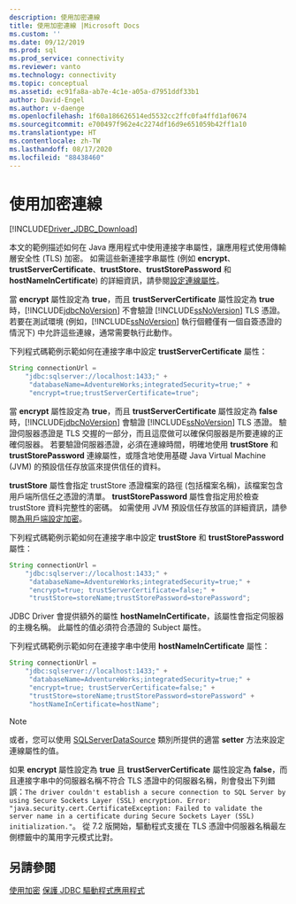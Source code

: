 ```yaml
---
description: 使用加密連線
title: 使用加密連線 |Microsoft Docs
ms.custom: ''
ms.date: 09/12/2019
ms.prod: sql
ms.prod_service: connectivity
ms.reviewer: vanto
ms.technology: connectivity
ms.topic: conceptual
ms.assetid: ec91fa8a-ab7e-4c1e-a05a-d7951ddf33b1
author: David-Engel
ms.author: v-daenge
ms.openlocfilehash: 1f60a186626514ed5532cc2ffc0fa4ffd1af0674
ms.sourcegitcommit: e700497f962e4c2274df16d9e651059b42ff1a10
ms.translationtype: HT
ms.contentlocale: zh-TW
ms.lasthandoff: 08/17/2020
ms.locfileid: "88438460"
---
```

# <a name="connecting-with-encryption"></a>使用加密連線
[!INCLUDE[Driver_JDBC_Download](../../includes/driver_jdbc_download.md)]

  本文的範例描述如何在 Java 應用程式中使用連接字串屬性，讓應用程式使用傳輸層安全性 (TLS) 加密。 如需這些新連接字串屬性 (例如 **encrypt**、**trustServerCertificate**、**trustStore**、**trustStorePassword** 和 **hostNameInCertificate**) 的詳細資訊，請參閱[設定連線屬性](../../connect/jdbc/setting-the-connection-properties.md)。  
  
 當 **encrypt** 屬性設定為 **true**，而且 **trustServerCertificate** 屬性設定為 **true** 時，[!INCLUDE[jdbcNoVersion](../../includes/jdbcnoversion_md.md)] 不會驗證 [!INCLUDE[ssNoVersion](../../includes/ssnoversion-md.md)] TLS 憑證。 若要在測試環境 (例如，[!INCLUDE[ssNoVersion](../../includes/ssnoversion-md.md)] 執行個體僅有一個自簽憑證的情況下) 中允許這些連線，通常需要執行此動作。  
  
 下列程式碼範例示範如何在連接字串中設定 **trustServerCertificate** 屬性：  
  
```java
String connectionUrl =   
    "jdbc:sqlserver://localhost:1433;" +  
     "databaseName=AdventureWorks;integratedSecurity=true;" +  
     "encrypt=true;trustServerCertificate=true";  
```  
  
 當 **encrypt** 屬性設定為 **true**，而且 **trustServerCertificate** 屬性設定為 **false** 時，[!INCLUDE[jdbcNoVersion](../../includes/jdbcnoversion_md.md)] 會驗證 [!INCLUDE[ssNoVersion](../../includes/ssnoversion-md.md)] TLS 憑證。 驗證伺服器憑證是 TLS 交握的一部分，而且這麼做可以確保伺服器是所要連線的正確伺服器。 若要驗證伺服器憑證，必須在連線時間，明確地使用 **trustStore** 和 **trustStorePassword** 連線屬性，或隱含地使用基礎 Java Virtual Machine (JVM) 的預設信任存放區來提供信任的資料。  
  
 **trustStore** 屬性會指定 trustStore 憑證檔案的路徑 (包括檔案名稱)，該檔案包含用戶端所信任之憑證的清單。 **trustStorePassword** 屬性會指定用於檢查 trustStore 資料完整性的密碼。 如需使用 JVM 預設信任存放區的詳細資訊，請參閱[為用戶端設定加密](../../connect/jdbc/configuring-the-client-for-ssl-encryption.md)。  
  
 下列程式碼範例示範如何在連接字串中設定 **trustStore** 和 **trustStorePassword** 屬性：  
  
```java
String connectionUrl =   
    "jdbc:sqlserver://localhost:1433;" +  
     "databaseName=AdventureWorks;integratedSecurity=true;" +  
     "encrypt=true; trustServerCertificate=false;" +  
     "trustStore=storeName;trustStorePassword=storePassword";  
```  
  
 JDBC Driver 會提供額外的屬性 **hostNameInCertificate**，該屬性會指定伺服器的主機名稱。 此屬性的值必須符合憑證的 Subject 屬性。  
  
 下列程式碼範例示範如何在連接字串中使用 **hostNameInCertificate** 屬性：  
  
```java
String connectionUrl =   
    "jdbc:sqlserver://localhost:1433;" +  
     "databaseName=AdventureWorks;integratedSecurity=true;" +  
     "encrypt=true; trustServerCertificate=false;" +  
     "trustStore=storeName;trustStorePassword=storePassword" +  
     "hostNameInCertificate=hostName";  
```  
  
> [!NOTE]  
>  或者，您可以使用 [SQLServerDataSource](../../connect/jdbc/reference/sqlserverdatasource-class.md) 類別所提供的適當 **setter** 方法來設定連線屬性的值。  
  
 如果 **encrypt** 屬性設定為 **true** 且 **trustServerCertificate** 屬性設定為 **false**，而且連接字串中的伺服器名稱不符合 TLS 憑證中的伺服器名稱，則會發出下列錯誤：`The driver couldn't establish a secure connection to SQL Server by using Secure Sockets Layer (SSL) encryption. Error: "java.security.cert.CertificateException: Failed to validate the server name in a certificate during Secure Sockets Layer (SSL) initialization."`。 從 7.2 版開始，驅動程式支援在 TLS 憑證中伺服器名稱最左側標籤中的萬用字元模式比對。

## <a name="see-also"></a>另請參閱

 [使用加密](../../connect/jdbc/using-ssl-encryption.md) [保護 JDBC 驅動程式應用程式](../../connect/jdbc/securing-jdbc-driver-applications.md)
